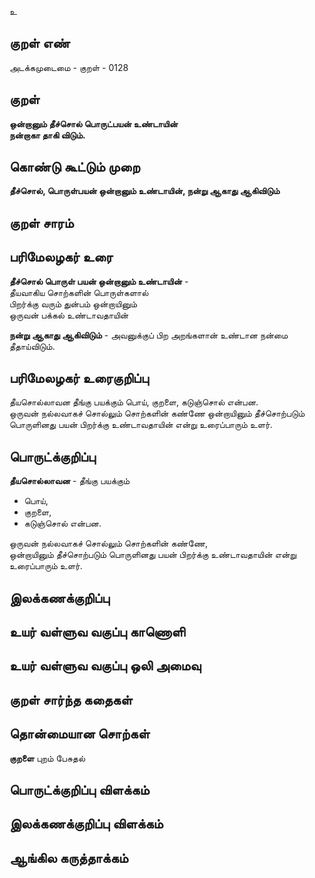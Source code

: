 உ

## குறள் எண் 

அடக்கமுடைமை - குறள் - 0128  

## குறள் 

**ஒன்றானும் தீச்சொல் பொருட்பயன் உண்டாயின்  
நன்றாகா தாகி விடும்.** 

## கொண்டு கூட்டும் முறை

**தீச்சொல், பொருள்பயன் ஒன்றானும் உண்டாயின், நன்று ஆகாது ஆகிவிடும்**  

## குறள் சாரம் 


## பரிமேலழகர் உரை

**தீச்சொல் பொருள் பயன் ஒன்றானும் உண்டாயின்** -  
தீயவாகிய சொற்களின் பொருள்களால்  
பிறர்க்கு வரும் துன்பம் ஒன்றாயினும்  
ஒருவன் பக்கல் உண்டாவதாயின்  

**நன்று ஆகாது ஆகிவிடும்** - அவனுக்குப் பிற அறங்களான் உண்டான நன்மை தீதாய்விடும். 

## பரிமேலழகர் உரைகுறிப்பு   

தீயசொல்லாவன தீங்கு பயக்கும் பொய், குறளை, கடுஞ்சொல் என்பன.  
ஒருவன் நல்லவாகச் சொல்லும் சொற்களின் கண்ணே ஒன்றாயினும் தீச்சொற்படும் பொருளினது பயன் பிறர்க்கு உண்டாவதாயின் என்று உரைப்பாரும் உளர்.  

## பொருட்க்குறிப்பு 

**தீயசொல்லாவன** - தீங்கு பயக்கும்  
* பொய்,  
* குறளை,  
* கடுஞ்சொல் என்பன. 

ஒருவன் நல்லவாகச் சொல்லும் சொற்களின் கண்ணே,  
ஒன்றாயினும் தீச்சொற்படும் பொருளினது பயன் பிறர்க்கு உண்டாவதாயின் என்று உரைப்பாரும் உளர்.  

## இலக்கணக்குறிப்பு  


## உயர் வள்ளுவ வகுப்பு காணொளி


## உயர் வள்ளுவ வகுப்பு ஒலி அமைவு 

 
## குறள் சார்ந்த கதைகள் 


## தொன்மையான சொற்கள்

**குறளை** புறம் பேசுதல்   

## பொருட்க்குறிப்பு விளக்கம்
  

## இலக்கணக்குறிப்பு விளக்கம்


## ஆங்கில கருத்தாக்கம் 


